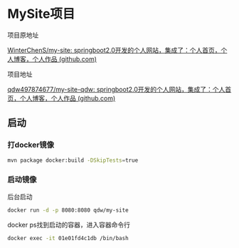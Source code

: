 # MySite项目





项目原地址

[WinterChenS/my-site: springboot2.0开发的个人网站，集成了：个人首页，个人博客，个人作品 (github.com)](https://github.com/WinterChenS/my-site)



项目地址

[qdw497874677/my-site-qdw: springboot2.0开发的个人网站，集成了：个人首页，个人博客，个人作品 (github.com)](https://github.com/qdw497874677/my-site-qdw)





## 启动







### 打docker镜像

```bash
mvn package docker:build -DSkipTests=true
```



### 启动镜像

后台启动

```bash
docker run -d -p 8080:8080 qdw/my-site
```

docker ps找到启动的容器，进入容器命令行

```bash
docker exec -it 01e01fd4c1db /bin/bash
```







